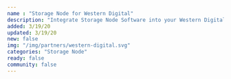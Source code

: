 ```yaml
---
name : "Storage Node for Western Digital"
description: "Integrate Storage Node Software into your Western Digital Hard Drive"
added: 3/19/20
updated: 3/19/20
new: false
img: "/img/partners/western-digital.svg"
categories: "Storage Node"
ready: false
community: false
---
```

